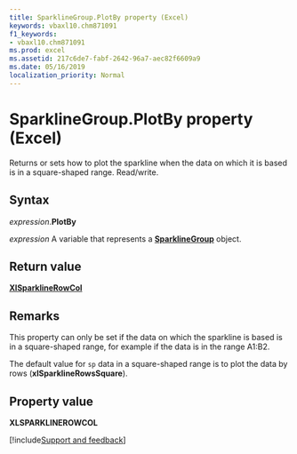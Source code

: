 ```yaml
---
title: SparklineGroup.PlotBy property (Excel)
keywords: vbaxl10.chm871091
f1_keywords:
- vbaxl10.chm871091
ms.prod: excel
ms.assetid: 217c6de7-fabf-2642-96a7-aec82f6609a9
ms.date: 05/16/2019
localization_priority: Normal
---
```



# SparklineGroup.PlotBy property (Excel)

Returns or sets how to plot the sparkline when the data on which it is based is in a square-shaped range. Read/write.


## Syntax

_expression_.**PlotBy**

_expression_ A variable that represents a **[SparklineGroup](Excel.SparklineGroup.md)** object.


## Return value

**[XlSparklineRowCol](Excel.XlSparklineRowCol.md)**


## Remarks

This property can only be set if the data on which the sparkline is based is in a square-shaped range, for example if the data is in the range A1:B2. 

The default value for `sp` data in a square-shaped range is to plot the data by rows (**xlSparklineRowsSquare**).


## Property value

**XLSPARKLINEROWCOL**




[!include[Support and feedback](~/includes/feedback-boilerplate.md)]